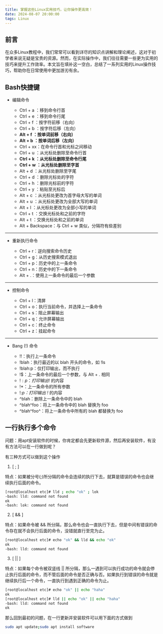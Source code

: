 ```yaml
---
title: 掌握这些Linux实用技巧，让你操作更高效！
date: 2024-08-07 20:00:00
tags: Linux
---
```

## 前言

在众多Linux教程中，我们常常可以看到详尽的知识点讲解和理论阐述，这对于初学者来说无疑是宝贵的资源。然而，在实际操作中，我们往往需要一些更为实用的技巧来提升工作效率。本文旨在填补这一空白，总结了一系列实用的Linux操作技巧，帮助你在日常使用中更加游刃有余。

## Bash快捷键

- 编辑命令

    * Ctrl + a ：移到命令行首
    * Ctrl + e ：移到命令行尾
    * Ctrl + f ：按字符前移（右向）
    * Ctrl + b ：按字符后移（左向）
    * **Alt + f ：按单词前移（右向）**
    * **Alt + b ：按单词后移（左向）**
    * Ctrl + xx：在命令行首和光标之间移动
    * Ctrl + u ：从光标处删除至命令行首
    * **Ctrl + k ：从光标处删除至命令行尾**
    * **Ctrl + w ：从光标处删除至字首**
    * Alt + d ：从光标处删除至字尾
    * Ctrl + d ：删除光标处的字符
    * Ctrl + h ：删除光标前的字符
    * Ctrl + y ：粘贴至光标后
    * Alt + c ：从光标处更改为首字母大写的单词
    * Alt + u ：从光标处更改为全部大写的单词
    * Alt + l ：从光标处更改为全部小写的单词
    * Ctrl + t ：交换光标处和之前的字符
    * Alt + t ：交换光标处和之前的单词
    * Alt + Backspace：与 Ctrl + w 类似，分隔符有些差别

----

- 重新执行命令

    * Ctrl + r：逆向搜索命令历史
    * Ctrl + g：从历史搜索模式退出
    * Ctrl + p：历史中的上一条命令
    * Ctrl + n：历史中的下一条命令
    * Alt + .：使用上一条命令的最后一个参数

----

- 控制命令

    * Ctrl + l：清屏
    * Ctrl + o：执行当前命令，并选择上一条命令
    * Ctrl + s：阻止屏幕输出
    * Ctrl + q：允许屏幕输出
    * Ctrl + c：终止命令
    * Ctrl + z：挂起命令

----

- Bang (!) 命令

    * !!：执行上一条命令
    * !blah：执行最近的以 blah 开头的命令，如 !ls
    * !blah:p：仅打印输出，而不执行
    * !$：上一条命令的最后一个参数，与 Alt + . 相同
    * !$:p：打印输出 !$ 的内容
    * !*：上一条命令的所有参数
    * !*:p：打印输出 !* 的内容
    * ^blah：删除上一条命令中的 blah
    * ^blah^foo：将上一条命令中的 blah 替换为 foo
    * ^blah^foo^：将上一条命令中所有的 blah 都替换为 foo

## 一行执行多个命令

问题：用apt安装软件的时候，你肯定都会先更新软件源，然后再安装软件，有没有方法可以在一行做到呢？

有三种方式可以做到这个操作

1. [ ; ]

特点：如果被分号(;)所分隔的命令会连续的执行下去，就算是错误的命令也会继续执行后面的命令。

```bash
[root@localhost etc]# lld ; echo "ok" ; lok
-bash: lld: command not found
ok
-bash: lok: command not found
```

2. [ && ]

特点：如果命令被 && 所分隔，那么命令也会一直执行下去，但是中间有错误的命令存在就不会执行后面的命令，没错就直行至完为止。
```bash
[root@localhost etc]# echo "ok" && lld && echo "ok"
ok
-bash: lld: command not found
```
3. [ || ]

特点：如果每个命令被双竖线 || 所分隔，那么一遇到可以执行成功的命令就会停止执行后面的命令，而不管后面的命令是否正确与否。如果执行到错误的命令就是继续执行后一个命令，一直执行到遇到正确的命令为止。
```bash
[root@localhost etc]# echo "ok" || echo "haha"
ok
[root@localhost etc]# lld || echo "ok" || echo "haha"
-bash: lld: command not found
ok
```

那么回到最初的问题，在一行更新并安装软件可以用下面的方式做到
```bash
sudo apt update;sudo apt install software
```